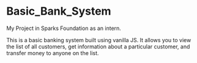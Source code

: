 # Basic_Bank_System
My Project in Sparks Foundation as an intern.

This is a basic banking system built using vanilla JS. It allows you to view the list of all customers, get information about a particular customer, and transfer money to anyone on the list.
